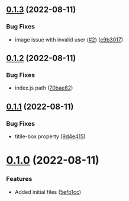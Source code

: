 ## [0.1.3](https://github.com/Pradumnasaraf/OctoUser/compare/v0.1.2...v0.1.3) (2022-08-11)


### Bug Fixes

* image issue with invalid user ([#2](https://github.com/Pradumnasaraf/OctoUser/issues/2)) ([e9b3017](https://github.com/Pradumnasaraf/OctoUser/commit/e9b3017fd37f64f85f85c80209ce9b766a611b6f))



## [0.1.2](https://github.com/Pradumnasaraf/OctoUser/compare/v0.1.1...v0.1.2) (2022-08-11)


### Bug Fixes

* index.js path ([70bae82](https://github.com/Pradumnasaraf/OctoUser/commit/70bae827e04365dbeb7b61e65cf23b760d9dba99))



## [0.1.1](https://github.com/Pradumnasaraf/OctoUser/compare/v0.1.0...v0.1.1) (2022-08-11)


### Bug Fixes

* titile-box property ([9d4e415](https://github.com/Pradumnasaraf/OctoUser/commit/9d4e41597d3073cf78d4eff5a9a1e1d34b2f27c4))



# [0.1.0](https://github.com/Pradumnasaraf/OctoUser/compare/5efb1cc5bc868b1dc81afec54f28cb510acfee0e...v0.1.0) (2022-08-11)


### Features

* Added initial files ([5efb1cc](https://github.com/Pradumnasaraf/OctoUser/commit/5efb1cc5bc868b1dc81afec54f28cb510acfee0e))



